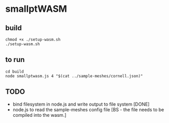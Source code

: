 # smallptWASM

## build

```
chmod +x ./setup-wasm.sh
./setup-wasm.sh
```

## to run
```
cd build
node smallptwasm.js 4 "$(cat ../sample-meshes/cornell.json)"
```

## TODO
* bind filesystem in node.js and write output to file system [DONE]
* node.js to read the sample-meshes config file [BS - the file needs to be compiled into the wasm.]
